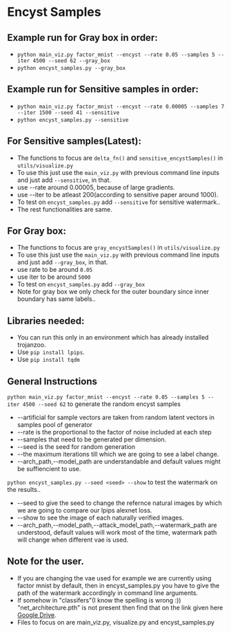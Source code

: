# Encyst Samples

## Example run for Gray box in order:
* `python main_viz.py factor_mnist --encyst --rate 0.05 --samples 5 --iter 4500 --seed 62 --gray_box`
* `python encyst_samples.py --gray_box`

## Example run for Sensitive samples in order:
*  `python main_viz.py factor_mnist --encyst --rate 0.00005 --samples 7 --iter 1500 --seed 41 --sensitive`
* `python encyst_samples.py --sensitive`

## For Sensitive samples(Latest):
* The functions to focus are `delta_fn()` and `sensitive_encystSamples()` in `utils/visualize.py`
* To use this just use the `main_viz.py` with previous command line inputs and just add `--sensitive`, in that.
* use --rate around 0.00005, because of large gradients.
* use --iter to be atleast 200(according to sensitive paper around 1000).
* To test on `encyst_samples.py` add `--sensitive` for sensitive watermark..
* The rest functionalities are same.

## For Gray box:
* The functions to focus are `gray_encystSamples()` in `utils/visualize.py`
* To use this just use the `main_viz.py` with previous command line inputs and just add `--gray_box`, in that.
* use rate to be around `0.05`
* use iter to be around `5000`
* To test on `encyst_samples.py` add `--gray_box`
* Note for gray box we only check for the outer boundary since inner boundary has same labels..

## Libraries needed:
* You can run this only in an environment which has already installed trojanzoo.
* Use `pip install lpips`.
* Use `pip install tqdm`

## General Instructions
`python main_viz.py factor_mnist --encyst --rate 0.05 --samples 5 --iter 4500 --seed 62` to generate the random encyst samples
* --artificial for sample vectors are taken from random latent vectors in samples pool of generator
* --rate is the proportional to the factor of noise included at each step
* --samples that need to be generated per dimension.
* --seed is the seed for random generation
* --the maximum iterations till which we are going to see a label change.
* --arch_path,--model_path are understandable and default values might be suffiencient to use.

`python encyst_samples.py --seed <seed> --show` to test the watermark on the results..
* --seed <seed>  to give the seed to change the refernce natural images by which we are going to compare our lpips alexnet loss.
* --show to see the image of each naturally verified images.
* --arch_path,--model_path,--attack_model_path,--watermark_path are understood, default values will work most of the time, watermark path will change when different vae is used.

## Note for the user.
* If you are changing the vae used for example we are currently using factor mnist by default, then in encyst_samples.py you have to give the path of the watermark accordingly in command line arguments.
* If somehow in "classifers"(I know the spelling is wrong :)) "net_architecture.pth" is not present then find that on the link given here
[Google Drive](https://drive.google.com/file/d/1HidJEWGgvphAuoyvYng3IokSU6YXZptN/view?usp=sharing). 
* Files to focus on are main_viz.py, visualize.py and encyst_samples.py

